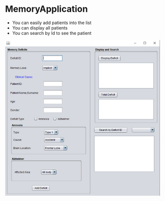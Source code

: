 # MemoryApplication

- You can easily add patients into the list
- You can display all patients
- You can search by Id to see the patient

<img src="https://github.com/ruveydabilik/MemoryApplication/blob/main/MemoryApp/Photo.png" width="auto">
